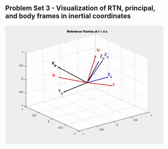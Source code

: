 ## Problem Set 3 - Visualization of RTN, principal, and body frames in inertial coordinates

![Problem Set 3 Reference Frames Animation](https://github.com/zahrahmed1017/AA279C_CYGNSS_ADCS/blob/main/Figures_and_Plots/ReferenceFrames_animation.gif)
